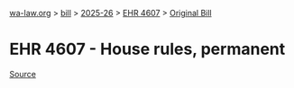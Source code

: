 [wa-law.org](/) > [bill](/bill/) > [2025-26](/bill/2025-26/) > [EHR 4607](/bill/2025-26/ehr/4607/) > [Original Bill](/bill/2025-26/ehr/4607/1/)

# EHR 4607 - House rules, permanent

[Source](http://lawfilesext.leg.wa.gov/biennium/2025-26/Pdf/Bills/House%20Resolutions/4607-.pdf)

